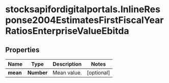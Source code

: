 # stocksapifordigitalportals.InlineResponse2004EstimatesFirstFiscalYearRatiosEnterpriseValueEbitda

## Properties

Name | Type | Description | Notes
------------ | ------------- | ------------- | -------------
**mean** | **Number** | Mean value. | [optional] 


